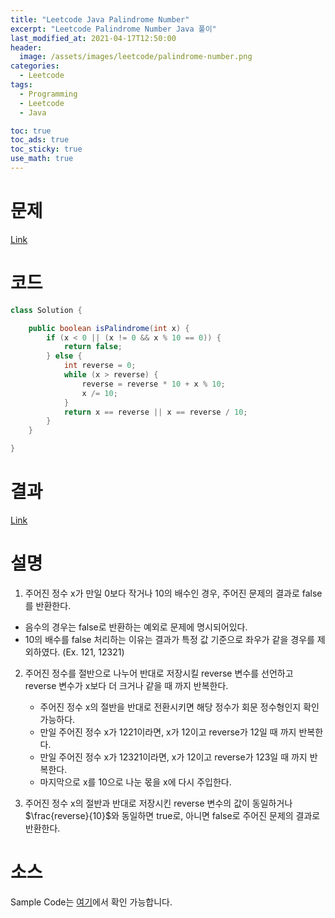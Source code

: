 ```yaml
---
title: "Leetcode Java Palindrome Number"
excerpt: "Leetcode Palindrome Number Java 풀이"
last_modified_at: 2021-04-17T12:50:00
header:
  image: /assets/images/leetcode/palindrome-number.png
categories:
  - Leetcode
tags:
  - Programming
  - Leetcode
  - Java

toc: true
toc_ads: true
toc_sticky: true
use_math: true
---
```

# 문제
[Link](https://leetcode.com/problems/palindrome-number/)

# 코드
```java
class Solution {

	public boolean isPalindrome(int x) {
		if (x < 0 || (x != 0 && x % 10 == 0)) {
			return false;
		} else {
			int reverse = 0;
			while (x > reverse) {
				reverse = reverse * 10 + x % 10;
				x /= 10;
			}
			return x == reverse || x == reverse / 10;
		}
	}

}
```

# 결과
[Link](https://leetcode.com/submissions/detail/481574918/)

# 설명
1. 주어진 정수 x가 만일 0보다 작거나 10의 배수인 경우, 주어진 문제의 결과로 false를 반환한다.
  - 음수의 경우는 false로 반환하는 예외로 문제에 명시되어있다.
  - 10의 배수를 false 처리하는 이유는 결과가 특정 값 기준으로 좌우가 같을 경우를 제외하였다. (Ex. 121, 12321)

2. 주어진 정수를 절반으로 나누어 반대로 저장시킬 reverse 변수를 선언하고 reverse 변수가 x보다 더 크거나 같을 때 까지 반복한다.
	- 주어진 정수 x의 절반을 반대로 전환시키면 해당 정수가 회문 정수형인지 확인 가능하다.
	- 만일 주어진 정수 x가 1221이라면, x가 12이고 reverse가 12일 때 까지 반복한다.
	- 만일 주어진 정수 x가 12321이라면, x가 12이고 reverse가 123일 때 까지 반복한다.
	- 마지막으로 x를 10으로 나눈 몫을 x에 다시 주입한다.

3. 주어진 정수 x의 절반과 반대로 저장시킨 reverse 변수의 값이 동일하거나 $\frac{reverse}{10}$와 동일하면 true로, 아니면 false로 주어진 문제의 결과로 반환한다.

# 소스
Sample Code는 [여기](https://github.com/GracefulSoul/leetcode/blob/master/src/main/java/gracefulsoul/problems/PalindromeNumber.java)에서 확인 가능합니다.